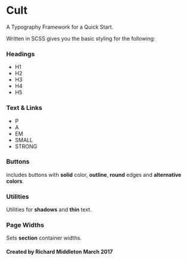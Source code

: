# Cult
A Typography Framework for a Quick Start.



Written in SCSS gives you the basic styling for the following:

### Headings

- H1
- H2
- H3
- H4
- H5

### Text & Links

- P
- A
- EM
- SMALL
- STRONG

### Buttons

includes buttons with **solid** color, **outline**, **round** edges and **alternative colors**.

### Utilities

Utilities for **shadows** and **thin** text.

### Page Widths

Sets **section** container widths.


#### Created by Richard Middleton March 2017
